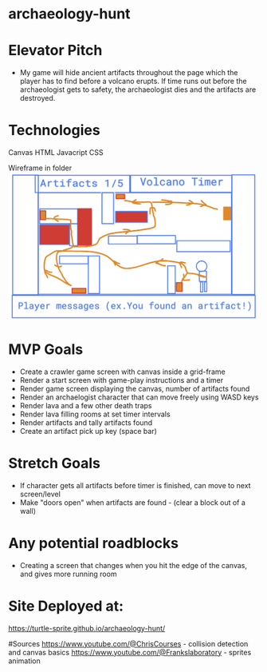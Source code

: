 # archaeology-hunt


# Elevator Pitch
* My game will hide ancient artifacts throughout the page which the player has to find before a volcano erupts. If time runs out before the archaeologist gets to safety, the archaeologist dies and the artifacts are destroyed.

# Technologies
Canvas
HTML
Javacript
CSS

Wireframe in folder
![Wireframe](Wireframe.png)


# MVP Goals
* Create a crawler game screen with canvas inside a grid-frame
* Render a start screen with game-play instructions and a timer
* Render game screen displaying the canvas, number of artifacts found
* Render an archaelogist character that can move freely using WASD keys
* Render lava and a few other death traps
* Render lava filling rooms at set timer intervals
* Render artifacts and tally artifacts found
* Create an artifact pick up key (space bar)


# Stretch Goals
* If character gets all artifacts before timer is finished, can move to next screen/level
* Make "doors open" when artifacts are found - (clear a block out of a wall)

# Any potential roadblocks
* Creating a screen that changes when you hit the edge of the canvas, and gives more running room


# Site Deployed at:
https://turtle-sprite.github.io/archaeology-hunt/

#Sources 
https://www.youtube.com/@ChrisCourses - collision detection and canvas basics
https://www.youtube.com/@Frankslaboratory - sprites animation



